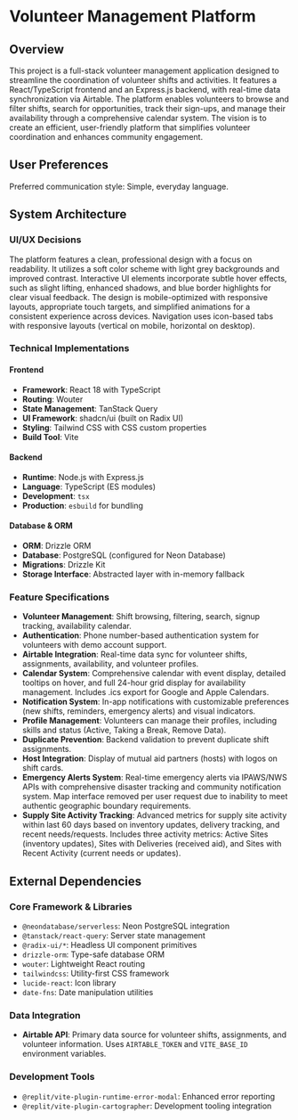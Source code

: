 # Volunteer Management Platform

## Overview
This project is a full-stack volunteer management application designed to streamline the coordination of volunteer shifts and activities. It features a React/TypeScript frontend and an Express.js backend, with real-time data synchronization via Airtable. The platform enables volunteers to browse and filter shifts, search for opportunities, track their sign-ups, and manage their availability through a comprehensive calendar system. The vision is to create an efficient, user-friendly platform that simplifies volunteer coordination and enhances community engagement.

## User Preferences
Preferred communication style: Simple, everyday language.

## System Architecture
### UI/UX Decisions
The platform features a clean, professional design with a focus on readability. It utilizes a soft color scheme with light grey backgrounds and improved contrast. Interactive UI elements incorporate subtle hover effects, such as slight lifting, enhanced shadows, and blue border highlights for clear visual feedback. The design is mobile-optimized with responsive layouts, appropriate touch targets, and simplified animations for a consistent experience across devices. Navigation uses icon-based tabs with responsive layouts (vertical on mobile, horizontal on desktop).

### Technical Implementations
#### Frontend
- **Framework**: React 18 with TypeScript
- **Routing**: Wouter
- **State Management**: TanStack Query
- **UI Framework**: shadcn/ui (built on Radix UI)
- **Styling**: Tailwind CSS with CSS custom properties
- **Build Tool**: Vite

#### Backend
- **Runtime**: Node.js with Express.js
- **Language**: TypeScript (ES modules)
- **Development**: `tsx`
- **Production**: `esbuild` for bundling

#### Database & ORM
- **ORM**: Drizzle ORM
- **Database**: PostgreSQL (configured for Neon Database)
- **Migrations**: Drizzle Kit
- **Storage Interface**: Abstracted layer with in-memory fallback

### Feature Specifications
- **Volunteer Management**: Shift browsing, filtering, search, signup tracking, availability calendar.
- **Authentication**: Phone number-based authentication system for volunteers with demo account support.
- **Airtable Integration**: Real-time data sync for volunteer shifts, assignments, availability, and volunteer profiles.
- **Calendar System**: Comprehensive calendar with event display, detailed tooltips on hover, and full 24-hour grid display for availability management. Includes .ics export for Google and Apple Calendars.
- **Notification System**: In-app notifications with customizable preferences (new shifts, reminders, emergency alerts) and visual indicators.
- **Profile Management**: Volunteers can manage their profiles, including skills and status (Active, Taking a Break, Remove Data).
- **Duplicate Prevention**: Backend validation to prevent duplicate shift assignments.
- **Host Integration**: Display of mutual aid partners (hosts) with logos on shift cards.
- **Emergency Alerts System**: Real-time emergency alerts via IPAWS/NWS APIs with comprehensive disaster tracking and community notification system. Map interface removed per user request due to inability to meet authentic geographic boundary requirements.
- **Supply Site Activity Tracking**: Advanced metrics for supply site activity within last 60 days based on inventory updates, delivery tracking, and recent needs/requests. Includes three activity metrics: Active Sites (inventory updates), Sites with Deliveries (received aid), and Sites with Recent Activity (current needs or updates).

## External Dependencies
### Core Framework & Libraries
- `@neondatabase/serverless`: Neon PostgreSQL integration
- `@tanstack/react-query`: Server state management
- `@radix-ui/*`: Headless UI component primitives
- `drizzle-orm`: Type-safe database ORM
- `wouter`: Lightweight React routing
- `tailwindcss`: Utility-first CSS framework
- `lucide-react`: Icon library
- `date-fns`: Date manipulation utilities

### Data Integration
- **Airtable API**: Primary data source for volunteer shifts, assignments, and volunteer information. Uses `AIRTABLE_TOKEN` and `VITE_BASE_ID` environment variables.

### Development Tools
- `@replit/vite-plugin-runtime-error-modal`: Enhanced error reporting
- `@replit/vite-plugin-cartographer`: Development tooling integration